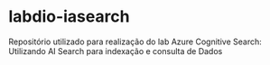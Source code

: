 # labdio-iasearch
Repositório utilizado para realização do lab Azure Cognitive Search: Utilizando AI Search para indexação e consulta de Dados
